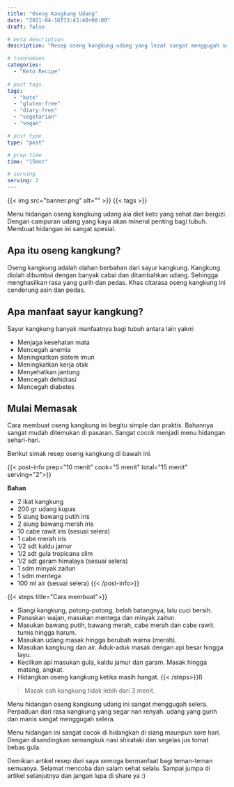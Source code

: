 ```yaml
---
title: "Oseng Kangkung Udang"
date: "2021-04-16T13:43:40+00:00"
draft: false

# meta description
description: "Resep oseng kangkung udang yang lezat sangat menggugah selera. Sangat ramah untuk diet keto."

# taxonomies
categories:
  - "Keto Recipe"
  
# post tags
tags:
  - "keto"
  - "gluten-free"
  - "diary-free"
  - "vegetarian"
  - "vegan"

# post type
type: "post"

# prep time
time: "15mnt"

# serving
serving: 2
---
```


{{< img src="banner.png" alt="" >}}
{{< tags >}}

Menu hidangan oseng kangkung udang ala diet keto yang sehat dan bergizi. Dengan campuran udang yang kaya akan mineral penting bagi tubuh. Membuat hidangan ini sangat spesial.

## Apa itu oseng kangkung?

Oseng kangkung adalah olahan berbahan dari sayur kangkung. Kangkung diolah dibumbui dengan banyak cabai dan ditambahkan udang. Sehingga menghasilkan rasa yang gurih dan pedas. Khas citarasa oseng kangkung ini cenderung asin dan pedas.

## Apa manfaat sayur kangkung?

Sayur kangkung banyak manfaatnya bagi tubuh antara lain yakni:
- Menjaga kesehatan mata
- Mencegah anemia
- Meningkatkan sistem imun
- Meningkatkan kerja otak
- Menyehatkan jantung
- Mencegah dehidrasi
- Mencegah diabetes

## Mulai Memasak
Cara membuat oseng kangkung ini begitu simple dan praktis. Bahannya sangat mudah ditemukan di pasaran. Sangat cocok menjadi menu hidangan sehari-hari.

Berikut simak resep oseng kangkung di bawah ini.

{{< post-info prep="10 menit" cook="5 menit" total="15 menit" serving="2">}}

__Bahan__

- 2 ikat kangkung
- 200 gr udang kupas
- 5 siung bawang putih iris
- 2 siung bawang merah iris
- 10 cabe rawit iris (sesuai selera)
- 1 cabe merah iris
- 1/2 sdt kaldu jamur
- 1/2 sdt gula tropicana slim
- 1/2 sdt garam himalaya (sesuai selera)
- 1 sdm minyak zaitun
- 1 sdm mentega
- 100 ml air (sesuai selera)
{{< /post-info>}}

{{< steps title="Cara membuat">}}
- Siangi kangkung, potong-potong, belah batangnya, lalu cuci bersih.
- Panaskan wajan, masukan mentega dan minyak zaitun.
- Masukan bawang putih, bawang merah, cabe merah dan cabe rawit. tumis hingga harum.
- Masukan udang masak hingga berubah warna (merah).
- Masukan kangkung dan air. Aduk-aduk masak dengan api besar hingga layu.
- Kecilkan api masukan gula, kaldu jamur dan garam. Masak hingga matang, angkat.
- Hidangkan oseng kangkung ketika masih hangat.
{{< /steps>}}ß

>Masak cah kangkung tidak lebih dari 3 menit.

Menu hidangan oseng kangkung udang ini sangat menggugah selera. Perpaduan dari rasa kangkung yang segar nan renyah. udang  yang gurih dan manis sangat menggugah selera.

Menu hidangan ini sangat cocok di hidangkan di siang maunpun sore hari. Dengan disandingkan semangkuk nasi shirataki dan segelas jus tomat bebas gula.

Demikian artikel resep dari saya semoga bermanfaat bagi teman-teman semuanya. Selamat mencoba dan salam sehat selalu. Sampai jumpa di artikel selanjutnya dan jangan lupa di share ya :)